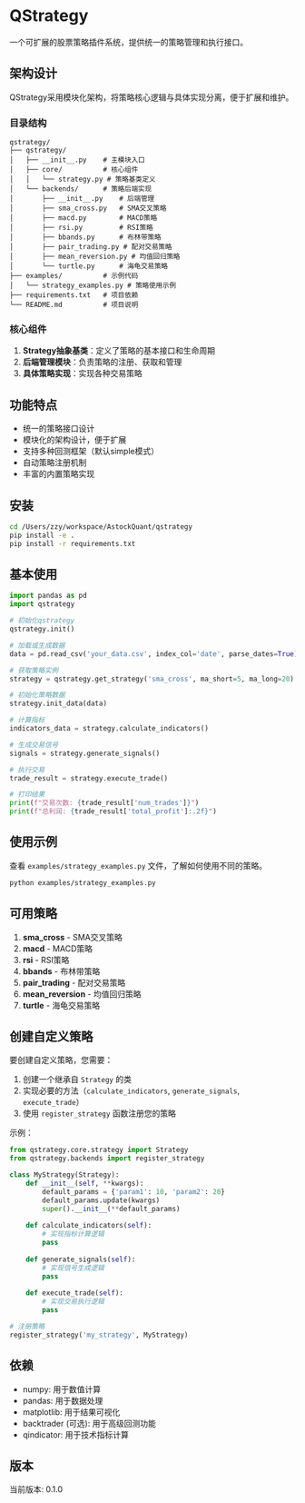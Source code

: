 # QStrategy

一个可扩展的股票策略插件系统，提供统一的策略管理和执行接口。

## 架构设计

QStrategy采用模块化架构，将策略核心逻辑与具体实现分离，便于扩展和维护。

### 目录结构

```
qstrategy/
├── qstrategy/
│   ├── __init__.py    # 主模块入口
│   ├── core/          # 核心组件
│   │   └── strategy.py # 策略基类定义
│   └── backends/      # 策略后端实现
│       ├── __init__.py    # 后端管理
│       ├── sma_cross.py   # SMA交叉策略
│       ├── macd.py        # MACD策略
│       ├── rsi.py         # RSI策略
│       ├── bbands.py      # 布林带策略
│       ├── pair_trading.py # 配对交易策略
│       ├── mean_reversion.py # 均值回归策略
│       └── turtle.py      # 海龟交易策略
├── examples/          # 示例代码
│   └── strategy_examples.py # 策略使用示例
├── requirements.txt   # 项目依赖
└── README.md          # 项目说明
```

### 核心组件

1. **Strategy抽象基类**：定义了策略的基本接口和生命周期
2. **后端管理模块**：负责策略的注册、获取和管理
3. **具体策略实现**：实现各种交易策略

## 功能特点

- 统一的策略接口设计
- 模块化的架构设计，便于扩展
- 支持多种回测框架（默认simple模式）
- 自动策略注册机制
- 丰富的内置策略实现

## 安装

```bash
cd /Users/zzy/workspace/AstockQuant/qstrategy
pip install -e .
pip install -r requirements.txt
```

## 基本使用

```python
import pandas as pd
import qstrategy

# 初始化qstrategy
qstrategy.init()

# 加载或生成数据
data = pd.read_csv('your_data.csv', index_col='date', parse_dates=True)

# 获取策略实例
strategy = qstrategy.get_strategy('sma_cross', ma_short=5, ma_long=20)

# 初始化策略数据
strategy.init_data(data)

# 计算指标
indicators_data = strategy.calculate_indicators()

# 生成交易信号
signals = strategy.generate_signals()

# 执行交易
trade_result = strategy.execute_trade()

# 打印结果
print(f"交易次数: {trade_result['num_trades']}")
print(f"总利润: {trade_result['total_profit']:.2f}")
```

## 使用示例

查看 `examples/strategy_examples.py` 文件，了解如何使用不同的策略。

```bash
python examples/strategy_examples.py
```

## 可用策略

1. **sma_cross** - SMA交叉策略
2. **macd** - MACD策略
3. **rsi** - RSI策略
4. **bbands** - 布林带策略
5. **pair_trading** - 配对交易策略
6. **mean_reversion** - 均值回归策略
7. **turtle** - 海龟交易策略

## 创建自定义策略

要创建自定义策略，您需要：

1. 创建一个继承自 `Strategy` 的类
2. 实现必要的方法（`calculate_indicators`, `generate_signals`, `execute_trade`）
3. 使用 `register_strategy` 函数注册您的策略

示例：

```python
from qstrategy.core.strategy import Strategy
from qstrategy.backends import register_strategy

class MyStrategy(Strategy):
    def __init__(self, **kwargs):
        default_params = {'param1': 10, 'param2': 20}
        default_params.update(kwargs)
        super().__init__(**default_params)
        
    def calculate_indicators(self):
        # 实现指标计算逻辑
        pass
        
    def generate_signals(self):
        # 实现信号生成逻辑
        pass
        
    def execute_trade(self):
        # 实现交易执行逻辑
        pass

# 注册策略
register_strategy('my_strategy', MyStrategy)
```

## 依赖

- numpy: 用于数值计算
- pandas: 用于数据处理
- matplotlib: 用于结果可视化
- backtrader (可选): 用于高级回测功能
- qindicator: 用于技术指标计算

## 版本

当前版本: 0.1.0